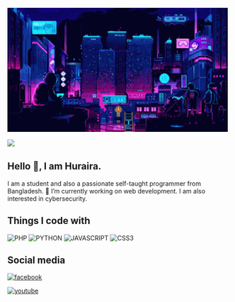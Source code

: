 [![MasterHead](https://raw.githubusercontent.com/hurairathexper/hurairathexper/main/img/cover.gif)](https://github.com/hurairathexper)

![](https://komarev.com/ghpvc/?username=hurairathexper&style=flat-square)

## Hello 👋, I am Huraira.

I am a student and also a passionate self-taught programmer from Bangladesh. 🔭 I’m currently working on web development. I am also interested in cybersecurity.
## Things I code with
![PHP](https://img.shields.io/badge/PHP-8993be.svg?style=for-the-badge&logo=php&logoColor=white)
![PYTHON](https://img.shields.io/badge/PYTHON-4584b6.svg?style=for-the-badge&logo=python&logoColor=white)
![JAVASCRIPT](https://img.shields.io/badge/JAVASCRIPT-f0db4f.svg?style=for-the-badge&logo=javascript&logoColor=black)
![CSS3](https://img.shields.io/badge/CSS-f0db4f.svg?style=for-the-badge&logo=css3&logoColor=black)
## Social media

[![facebook](https://img.shields.io/badge/0xhuraira-3b5998?style=for-the-badge&logo=facebook&logoColor=white)](https://www.facebook.com/0xhuraira)

[![youtube](https://img.shields.io/badge/0xhuraira-FF0000?style=for-the-badge&logo=youtube&logoColor=white)](https://www.youtube.com/@0xhuraira)
